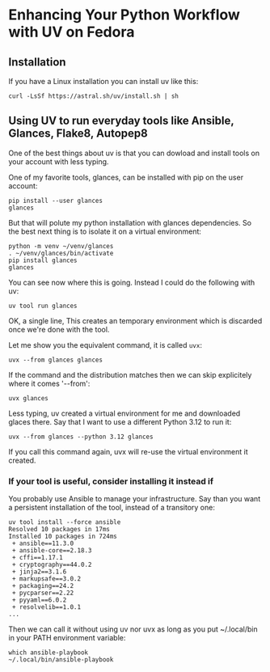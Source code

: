 # Enhancing Your Python Workflow with UV on Fedora

## Installation

If you have a Linux installation you can install uv like this:

```shell
curl -LsSf https://astral.sh/uv/install.sh | sh
```

## Using UV to run everyday tools like Ansible, Glances, Flake8, Autopep8

One of the best things about uv is that you can dowload and install tools on your account with less typing.

One of my favorite tools, glances, can be installed with pip on the user account:

```shell
pip install --user glances
glances
```

But that will polute my python installation with glances dependencies. So the best next thing is to isolate it on a virtual environment:

```shell
python -m venv ~/venv/glances
. ~/venv/glances/bin/activate
pip install glances
glances
```

You can see now where this is going. Instead I could do the following with uv:

```shell
uv tool run glances
```

OK, a single line, This creates an temporary environment which is discarded once we're done with the tool.

Let me show you the equivalent command, it is called `uvx`:

```shell
uvx --from glances glances
```

If the command and the distribution matches then we can skip explicitely where it comes '--from':

```shell
uvx glances
```

Less typing, uv created a virtual environment for me and downloaded glaces there. Say that I want to use a different Python 3.12 to run it:

```shell
uvx --from glances --python 3.12 glances
```

If you call this command again, uvx will re-use the virtual environment it created.

### If your tool is useful, consider installing it instead if

You probably use Ansible to manage your infrastructure. Say than you want a persistent installation of the tool, instead of a transitory one:

```shell
uv tool install --force ansible
Resolved 10 packages in 17ms
Installed 10 packages in 724ms
 + ansible==11.3.0
 + ansible-core==2.18.3
 + cffi==1.17.1
 + cryptography==44.0.2
 + jinja2==3.1.6
 + markupsafe==3.0.2
 + packaging==24.2
 + pycparser==2.22
 + pyyaml==6.0.2
 + resolvelib==1.0.1
...
```

Then we can call it without using uv nor uvx as long as you put ~/.local/bin in your PATH environment variable:

```shell
which ansible-playbook
~/.local/bin/ansible-playbook
```


